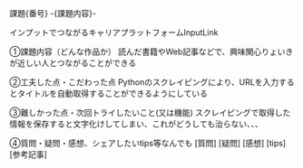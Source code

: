 課題{番号} -{課題内容}-

インプットでつながるキャリアプラットフォームInputLink

①課題内容（どんな作品か）
読んだ書籍やWeb記事などで、興味関心りょいきが近しい人とつながることができる

②工夫した点・こだわった点
Pythonのスクレイピングにより、URLを入力するとタイトルを自動取得することができるようにしている

③難しかった点・次回トライしたいこと(又は機能)
スクレイピングで取得した情報を保存すると文字化けしてしまい、これがどうしても治らない、、、


④質問・疑問・感想、シェアしたいtips等なんでも
[質問]
[疑問]
[感想]
[tips]
[参考記事]
